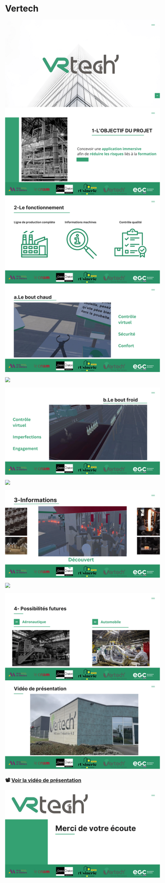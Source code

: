 # Vertech

![Slide 1](Blue%20White%20Modern%20Company%20Profile%20Presentation-1.png)
![Slide 2](Blue%20White%20Modern%20Company%20Profile%20Presentation-2.png)
![Slide 3](Blue%20White%20Modern%20Company%20Profile%20Presentation-3.png)
![Slide 4](Blue%20White%20Modern%20Company%20Profile%20Presentation-4.png)

<img src="assets/BoutChaud.gif" width="300"/>

![Slide 5](Blue%20White%20Modern%20Company%20Profile%20Presentation-5.png)

<img src="assets/BoutFroid.gif" width="300"/>

![Slide 6](Blue%20White%20Modern%20Company%20Profile%20Presentation-6.png)

<img src="assets/Information.gif" width="300"/>

![Slide 7](Blue%20White%20Modern%20Company%20Profile%20Presentation-7.png)
![Slide 8](Blue%20White%20Modern%20Company%20Profile%20Presentation-8.png)

### 📽️ [Voir la vidéo de présentation](https://youtu.be/OMZlc-c2gLk)

![Slide 9](Blue%20White%20Modern%20Company%20Profile%20Presentation-9.png)
